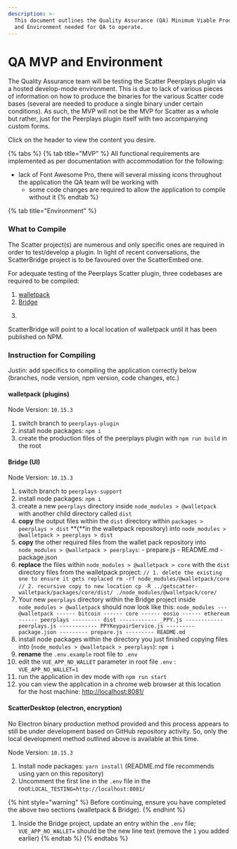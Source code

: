 ```yaml
---
description: >-
  This document outlines the Quality Assurance (QA) Minimum Viable Product (MVP)
  and Environment needed for QA to operate.
---
```


# QA MVP and Environment

The Quality Assurance team will be testing the Scatter Peerplays plugin via a hosted develop-mode environment. This is due to lack of various pieces of information on how to produce the binaries for the various Scatter code bases \(several are needed to produce a single binary under certain conditions\). As such, the MVP will not be the MVP for Scatter as a whole but rather, just for the Peerplays plugin itself with two accompanying custom forms.

Click on the header to view the content you desire.

{% tabs %}
{% tab title="MVP" %}
All functional requirements are implemented as per documentation with accommodation for the following:

* lack of Font Awesome Pro, there will several missing icons throughout the application the QA team will be working with
  * some code changes are required to allow the application to compile without it
{% endtab %}

{% tab title="Environment" %}
### What to Compile

The Scatter project\(s\) are numerous and only specific ones are required in order to test/develop a plugin. In light of recent conversations, the ScatterBridge project is to be favoured over the ScatterEmbed one.

For adequate testing of the Peerplays Scatter plugin, three codebases are required to be compiled:

1. [walletpack](https://github.com/GetScatter/walletpack)
2. [Bridge](https://github.com/GetScatter/Bridge)
3. ~~~~[~~ScatterDesktop~~](https://github.com/GetScatter/ScatterDesktop)~~~~

ScatterBridge will point to a local location of walletpack until it has been published on NPM.

### Instruction for Compiling

Justin: add specifics to compiling the application correctly below \(branches, node version, npm version, code changes, etc.\)

#### walletpack \(plugins\)

Node Version: `10.15.3`

1. switch branch to `peerplays-plugin`
2. install node packages: `npm i`
3. create the production files of the peerplays plugin with `npm run build` in the root

#### Bridge \(UI\)

Node Version: `10.15.3`

1. switch branch to `peerplays-support`
2. install node packages: `npm i`
3. create a new `peerplays` directory inside `node_modules > @walletpack` with another child directory called `dist`
4. **copy** the output files within the `dist` directory within `packages > peerplays > dist` **\(**in the walletpack repository\) into `node_modules > @walletpack > peerplays > dist`
5. **copy** the other required files from the wallet pack repository into `node_modules > @walletpack > peerplays`: - prepare.js - README.md - package.json
6. **replace** the files within `node_modules > @walletpack > core` with the `dist` directory files from the walletpack project: `// 1. delete the existing one to ensure it gets replaced rm -rf node_modules/@walletpack/core` `// 2. recursive copy to new location cp -R ../getscatter-walletpack/packages/core/dist/ ./node_modules/@walletpack/core/`
7. Your new `peerplays` directory within the Bridge project inside `node_modules > @walletpack` should now look like this: `node_modules --- @walletpack ------ bitcoin ------ core ------ eosio ------ ethereum ------ peerplays --------- dist ------------ _PPY.js ------------ peerplays.js ------------ PPYKeypairService.js --------- package.json --------- prepare.js --------- README.md`
8. install node packages within the directory you just finished copying files into \(`node_modules > @walletpack > peerplays`\): `npm i`
9. **rename** the `.env.example` root file to `.env` 
10. edit the `VUE_APP_NO_WALLET` parameter in root file `.env` : `VUE_APP_NO_WALLET=1`
11. run the application in dev mode with `npm run start`
12. you can view the application in a chrome web browser at this location for the host machine: [http://localhost:8081/](http://localhost:8081/)

#### **ScatterDesktop \(electron, encryption\)**

No Electron binary production method provided and this process appears to still be under development based on GitHub repository activity. So, only the local development method outlined above is available at this time.

Node Version: `10.15.3`

1. Install node packages: `yarn install` \(README.md file recommends using yarn on this repository\)
2. Uncomment the first line in the `.env` file in the root:`LOCAL_TESTING=http://localhost:8081/` 

{% hint style="warning" %}
Before continuing, ensure you have completed the above two sections \(walletpack & Bridge\).
{% endhint %}

1. Inside the Bridge project, update an entry within the `.env` file; `VUE_APP_NO_WALLET=` should be the new line text \(remove the `1` you added earlier\)
{% endtab %}
{% endtabs %}

